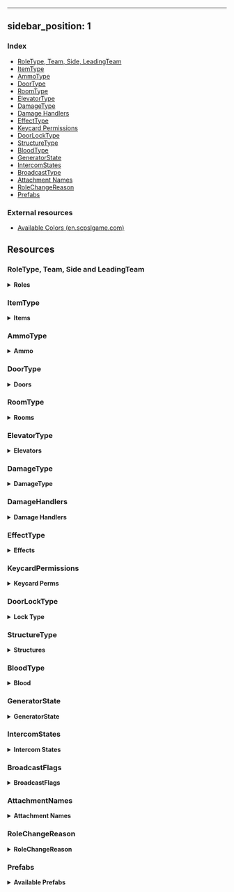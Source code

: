 












---
sidebar_position: 1
---

### Index

- [RoleType, Team, Side, LeadingTeam](#roletype-team-side-and-leadingteam)
- [ItemType](#itemtype)
- [AmmoType](#ammotype)
- [DoorType](#doortype)
- [RoomType](#roomtype)
- [ElevatorType](#elevatortype)
- [DamageType](#damagetype)
- [Damage Handlers](#damagehandlers)
- [EffectType](#effecttype)
- [Keycard Permissions](#keycardpermissions)
- [DoorLockType](#doorlocktype)
- [StructureType](#structuretype)
- [BloodType](#bloodtype)
- [GeneratorState](#generatorstate)
- [IntercomStates](#intercomstates)
- [BroadcastType](#broadcasttype)
- [Attachment Names](#attachmentnames)
- [RoleChangeReason](#rolechangereason)
- [Prefabs](#prefabs)

### External resources

- [Available Colors (en.scpslgame.com)](https://en.scpslgame.com/index.php/Docs:Permissions#Colors)

## Resources

### RoleType, Team, Side and LeadingTeam

<details><summary> <b>Roles</b></summary>

```md title="Latest Updated: 13.5.0.0"
| Id  | RoleTypeId     | Team             | Side             | LeadingTeam     |
|-----|----------------|------------------|------------------|-----------------|
| -1  | None           | Dead             | None             | Draw            |
| 0   | Scp173         | SCPs             | Scp              | Anomalies       |
| 1   | ClassD         | ClassD           | ChaosInsurgency  | ChaosInsurgency |
| 2   | Spectator      | Dead             | None             | Draw            |
| 3   | Scp106         | SCPs             | Scp              | Anomalies       |
| 4   | NtfSpecialist  | FoundationForces | Mtf              | FacilityForces  |
| 5   | Scp049         | SCPs             | Scp              | Anomalies       |
| 6   | Scientist      | Scientists       | Mtf              | FacilityForces  |
| 7   | Scp079         | SCPs             | Scp              | Anomalies       |
| 8   | ChaosConscript | ChaosInsurgency  | ChaosInsurgency  | ChaosInsurgency |
| 9   | Scp096         | SCPs             | Scp              | Anomalies       |
| 10  | Scp0492        | SCPs             | Scp              | Anomalies       |
| 11  | NtfSergeant    | FoundationForces | Mtf              | FacilityForces  |
| 12  | NtfCaptain     | FoundationForces | Mtf              | FacilityForces  |
| 13  | NtfPrivate     | FoundationForces | Mtf              | FacilityForces  |
| 14  | Tutorial       | OtherAlive       | Tutorial         | Draw            |
| 15  | FacilityGuard  | FoundationForces | Mtf              | FacilityForces  |
| 16  | Scp939         | SCPs             | Scp              | Anomalies       |
| 17  | CustomRole     | Dead             | None             | Draw            |
| 18  | ChaosRifleman  | ChaosInsurgency  | ChaosInsurgency  | ChaosInsurgency |
| 19  | ChaosMarauder  | ChaosInsurgency  | ChaosInsurgency  | ChaosInsurgency |
| 20  | ChaosRepressor | ChaosInsurgency  | ChaosInsurgency  | ChaosInsurgency |
| 21  | Overwatch      | Dead             | None             | Draw            |
| 22  | Filmmaker      | Dead             | None             | Draw            |
| 23  | Scp3114        | SCPs             | Scp              | Anomalies       |
```

</details>

### ItemType

<details><summary> <b>Items</b></summary>

```md  title="Latest Updated: 13.5.0.0"
[-1] None
[0] KeycardJanitor
[1] KeycardScientist
[2] KeycardResearchCoordinator
[3] KeycardZoneManager
[4] KeycardGuard
[5] KeycardMTFPrivate
[6] KeycardContainmentEngineer
[7] KeycardMTFOperative
[8] KeycardMTFCaptain
[9] KeycardFacilityManager
[10] KeycardChaosInsurgency
[11] KeycardO5
[12] Radio
[13] GunCOM15
[14] Medkit
[15] Flashlight
[16] MicroHID
[17] SCP500
[18] SCP207
[19] Ammo12gauge
[20] GunE11SR
[21] GunCrossvec
[22] Ammo556x45
[23] GunFSP9
[24] GunLogicer
[25] GrenadeHE
[26] GrenadeFlash
[27] Ammo44cal
[28] Ammo762x39
[29] Ammo9x19
[30] GunCOM18
[31] SCP018
[32] SCP268
[33] Adrenaline
[34] Painkillers
[35] Coin
[36] ArmorLight
[37] ArmorCombat
[38] ArmorHeavy
[39] GunRevolver
[40] GunAK
[41] GunShotgun
[42] SCP330
[43] SCP2176
[44] SCP244a
[45] SCP244b
[46] SCP1853
[47] ParticleDisruptor
[48] GunCom45
[49] SCP1576
[50] Jailbird
[51] AntiSCP207
[52] GunFRMG0
[53] GunA7
[54] Lantern
```

</details>


### AmmoType

<details><summary> <b>Ammo</b></summary>

```md title="Latest Updated: 8.9.5.0"
[0] None
[1] Nato556
[2] Nato762
[3] Nato9
[4] Ammo12Gauge
[5] Ammo44Cal
```

</details>

### DoorType

<details><summary> <b>Doors</b></summary>

```md title="Latest Updated: 8.9.5.0"
[0] UnknownDoor
[1] Scp914Door
[2] GR18Inner
[3] Scp049Gate
[4] Scp049Armory
[5] Scp079First
[6] Scp079Second
[7] Scp096
[8] Scp079Armory
[9] Scp106Primary
[10] Scp106Secondary
[11] Scp173Gate
[12] Scp173Connector
[13] Scp173Armory
[14] Scp173Bottom
[15] GR18Gate
[16] Scp914Gate
[17] Scp939Cryo
[18] CheckpointLczA
[19] CheckpointLczB
[20] EntranceDoor
[21] EscapePrimary
[22] EscapeSecondary
[23] ServersBottom
[24] GateA
[25] GateB
[26] HczArmory
[27] HeavyContainmentDoor
[28] HID
[29] HIDLeft
[30] HIDRight
[31] Intercom
[32] LczArmory
[33] LczCafe
[34] LczWc
[35] LightContainmentDoor
[36] NukeArmory
[37] NukeSurface
[38] PrisonDoor
[39] SurfaceGate
[40] Scp330
[41] Scp330Chamber
[42] CheckpointGate
[43] SurfaceDoor
[44] CheckpointEzHczA
[45] CheckpointEzHczB
[46] UnknownGate
[47] UnknownElevator
[48] ElevatorGateA
[49] ElevatorGateB
[50] ElevatorNuke
[51] ElevatorScp049
[52] ElevatorLczA
[53] ElevatorLczB
[54] CheckpointArmoryA
[55] CheckpointArmoryB
[56] Airlock
[57] Scp173NewGate
```

</details>



### RoomType

<details><summary> <b>Rooms</b></summary>

```md title="Latest Updated: 8.9.5.0"
[0] Unknown
[1] LczArmory
[2] LczCurve
[3] LczStraight
[4] Lcz914
[5] LczCrossing
[6] LczTCross
[7] LczCafe
[8] LczPlants
[9] LczToilets
[10] LczAirlock
[11] Lcz173
[12] LczClassDSpawn
[13] LczCheckpointB
[14] LczGlassBox
[15] LczCheckpointA
[16] Hcz079
[17] HczEzCheckpointA
[18] HczEzCheckpointB
[19] HczArmory
[20] Hcz939
[21] HczHid
[22] Hcz049
[23] HczCrossing
[24] Hcz106
[25] HczNuke
[26] HczTesla
[27] HczServers
[28] HczTCross
[29] HczCurve
[30] Hcz096
[31] EzVent
[32] EzIntercom
[33] EzGateA
[34] EzDownstairsPcs
[35] EzCurve
[36] EzPcs
[37] EzCrossing
[38] EzCollapsedTunnel
[39] EzConference
[40] EzStraight
[41] EzCafeteria
[42] EzUpstairsPcs
[43] EzGateB
[44] EzShelter
[45] Pocket
[46] Surface
[47] HczStraight
[48] EzTCross
[49] Lcz330
[50] EzCheckpointHallway
[51] HczTestRoom
[52] HczElevatorA
[53] HczElevatorB
```

</details>

### ElevatorType

<details><summary> <b>Elevators</b></summary>

```md title="Latest Updated: 8.9.5.0"
[0] Unknown
[1] GateA
[2] GateB
[3] Nuke
[4] Scp049
[5] LczA
[6] LczB
```

</details>

### DamageType

<details><summary> <b>DamageType</b></summary>

```md title="Latest Updated: 8.9.5.0"
[0] Unknown
[1] Falldown
[2] Warhead
[3] Decontamination
[4] Asphyxiation
[5] Poison
[6] Bleeding
[7] Firearm
[8] MicroHid
[9] Tesla
[10] Scp
[11] Explosion
[12] Scp018
[13] Scp207
[14] Recontainment
[15] Crushed
[16] FemurBreaker
[17] PocketDimension
[18] FriendlyFireDetector
[19] SeveredHands
[20] Custom
[21] Scp049
[22] Scp096
[23] Scp173
[24] Scp939
[25] Scp0492
[26] Scp106
[27] Crossvec
[28] Logicer
[29] Revolver
[30] Shotgun
[31] AK
[32] Com15
[33] Com18
[34] Fsp9
[35] E11Sr
[36] Hypothermia
[37] ParticleDisruptor
[38] CardiacArrest
[39] Com45
[40] Jailbird
[41] Frmg0
[42] A7
[43] Scp3114
[44] Strangled
[45] Marshmallow
```

</details>

### DamageHandlers

<details><summary> <b>Damage Handlers</b></summary>

```md title="Latest Updated: 05/08/2022"
All available DamageHandlers

+ Symbol ':' literally means "inherits from"
* In C#, inheritance is a process in which one object acquires all the properties and behaviors of its parent object automatically.

PlayerStatsSystem::DamageHandlerBase
PlayerStatsSystem::StandardDamageHandler : DamageHandlerBase
PlayerStatsSystem::AttackerDamageHandler : StandardDamageHandler
PlayerStatsSystem::CustomReasonDamageHandler : StandardDamageHandler
PlayerStatsSystem::UniversalDamageHandler : StandardDamageHandler
PlayerStatsSystem::WarheadDamageHandler : StandardDamageHandler
PlayerStatsSystem::RecontainmentDamageHandler : AttackerDamageHandler
PlayerStatsSystem::FirearmDamageHandler : AttackerDamageHandler
PlayerStatsSystem::ScpDamageHandler : AttackerDamageHandler
PlayerStatsSystem::Scp096DamageHandler : AttackerDamageHandler
PlayerStatsSystem::MicroHidDamageHandler : AttackerDamageHandler
PlayerStatsSystem::ExplosionDamageHandler : AttackerDamageHandler
PlayerStatsSystem::Scp018DamageHandler : AttackerDamageHandler
```

</details>

### EffectType

<details><summary> <b>Effects</b></summary>

```md title="Latest Updated: 8.9.5.0"
[-1] None
[0] AmnesiaItems
[1] AmnesiaVision
[2] Asphyxiated
[3] Bleeding
[4] Blinded
[5] Burned
[6] Concussed
[7] Corroding
[8] Deafened
[9] Decontaminating
[10] Disabled
[11] Ensnared
[12] Exhausted
[13] Flashed
[14] Hemorrhage
[15] Invigorated
[16] BodyshotReduction
[17] Poisoned
[18] Scp207
[19] Invisible
[20] SinkHole
[21] DamageReduction
[22] MovementBoost
[23] RainbowTaste
[24] SeveredHands
[25] Stained
[26] Vitality
[27] Hypothermia
[28] Scp1853
[29] CardiacArrest
[30] InsufficientLighting
[31] SoundtrackMute
[32] SpawnProtected
[33] Traumatized
[34] AntiScp207
[35] Scanned
[36] PocketCorroding
[37] SilentWalk
[38] Marshmallow
[39] Strangled
[40] Ghostly
[41] FogControl
[42] Slowness
```

</details>

### KeycardPermissions

<details><summary> <b>Keycard Perms</b></summary>

```md title="Latest Updated: 8.9.5.0"
[0] None
[1] Checkpoints
[2] ExitGates
[4] Intercom
[8] AlphaWarhead
[16] ContainmentLevelOne
[32] ContainmentLevelTwo
[64] ContainmentLevelThree
[128] ArmoryLevelOne
[256] ArmoryLevelTwo
[512] ArmoryLevelThree
[1024] ScpOverride
```

</details>

### DoorLockType

<details><summary> <b>Lock Type</b></summary>

```md title="Latest Updated: 8.9.5.0"
[0] None
[1] Regular079
[2] Lockdown079
[4] Warhead
[8] AdminCommand
[16] DecontLockdown
[32] DecontEvacuate
[64] SpecialDoorFeature
[128] NoPower
[256] Isolation
[512] Lockdown2176
```

</details>

### StructureType

<details><summary> <b>Structures</b></summary>

```md title="Latest Updated: 13.5.0.0"
[0] StandardLocker
[1] LargeGunLocker
[2] ScpPedestal
[3] Scp079Generator
[4] SmallWallCabinet
[5] Workstation
```

</details>

### BloodType

<details><summary> <b>Blood</b></summary>

```md title="Latest Updated: 8.9.5.0"
[0] Default
[1] Scp106
[2] Spreaded
[3] Faded
```

</details>

### GeneratorState

<details><summary> <b>GeneratorState</b></summary>

```md title="Latest Updated: 8.9.5.0"
[1] None
[2] Unlocked
[4] Open
[8] Activating
[16] Engaged
```

</details>

### IntercomStates

<details><summary> <b>Intercom States</b></summary>

```md title="Latest Updated: 13.5.0.0"
[0] Ready
[1] Starting
[2] InUse
[3] Cooldown
[4] NotFound
```

</details>

### BroadcastFlags

<details><summary> <b>BroadcastFlags</b></summary>

```md title="Latest Updated: 13.5.0.0"
[0] Normal
[1] Truncated
[2] AdminChat
```

</details>



### AttachmentNames

<details><summary> <b>Attachment Names</b></summary>

```md title="Latest Updated: 8.9.5.0"
[0] None
[1] IronSights
[2] DotSight
[3] HoloSight
[4] NightVisionSight
[5] AmmoSight
[6] ScopeSight
[7] StandardStock
[8] ExtendedStock
[9] RetractedStock
[10] LightweightStock
[11] HeavyStock
[12] RecoilReducingStock
[13] Foregrip
[14] Laser
[15] Flashlight
[16] AmmoCounter
[17] StandardBarrel
[18] ExtendedBarrel
[19] SoundSuppressor
[20] FlashHider
[21] MuzzleBrake
[22] MuzzleBooster
[23] StandardMagFMJ
[24] StandardMagAP
[25] StandardMagJHP
[26] ExtendedMagFMJ
[27] ExtendedMagAP
[28] ExtendedMagJHP
[29] DrumMagFMJ
[30] DrumMagAP
[31] DrumMagJHP
[32] LowcapMagFMJ
[33] LowcapMagAP
[34] LowcapMagJHP
[35] CylinderMag4
[36] CylinderMag6
[37] CylinderMag8
[38] CarbineBody
[39] RifleBody
[40] ShortBarrel
[41] ShotgunChoke
[42] ShotgunExtendedBarrel
[43] NoRifleStock
[44] ShotgunSingleShot
[45] ShotgunDoubleShot
```

</details>

### RoleChangeReason

<details><summary> <b>RoleChangeReason</b></summary>

```md title="Latest Updated: 13.5.5.0"
[0] None
[1] RoundStart
[2] LateJoin
[3] Respawn
[4] Died
[5] Escaped
[6] Revived
[7] RemoteAdmin
[8] Destroyed
```

</details>

### Prefabs

<details><summary> <b>Available Prefabs</b></summary>

```md title="Latest Updated: 02/13/2022"
Guid                                 | Name

43658aa2-f339-6044-eb2b-937db0c2c4bd | Player
5bfd1bbe-10a4-e184-4a2e-381314b3380c | PlaybackLobby
9a77040d-663e-8a14-a8a2-297249bce483 | Pickup
307eb9b0-d080-9dc4-78e6-673847876412 | Work Station
0b58d568-fcd7-5384-abce-593a7931d65d | SCP-173_Ragdoll
f602bb4b-88de-d554-5976-5c2e18af4479 | Ragdoll_1
ea314e24-bddd-5264-5b08-dadd1bcfa75e | SCP-106_Ragdoll
2b0290fb-6764-8f44-48ab-9294fe063c8f | Ragdoll_4
05488a04-eda9-a724-18c9-bf2edbe23031 | Ragdoll_6
e12d94d4-66ef-c734-2af0-aef522db57cb | Ragdoll_7
9d7cf7ef-eec0-ece4-196c-4fd2c3cfd03a | Ragdoll_8
e53f7b09-ad63-f924-6a96-0be4381af7f0 | SCP-096_Ragdoll
be41bb5a-3b5f-bc84-4ad4-d4e24dfa168f | Ragdoll_10
c87cf6f7-fc36-f144-6ae5-727c8c8f4b9b | Ragdoll_14
b8d25875-6346-0314-68a9-7d1b7ec71167 | SCP-939-53_Ragdoll
d2e872e1-1133-0984-186d-d3cdc686883f | SCP-939-89_Ragdoll
c69da0e5-a829-6a04-c8d9-f404a1073cfe | Grenade Flash
8063e113-c1f1-1514-7bc5-840ea8ee5f01 | Grenade Frag
38f8296e-fcf4-44f4-491b-b5dc69b8125b | Grenade SCP-018
33f5e0b4-fb1c-0134-493f-5d7aec09dc38 | EZ BreakableDoor
5fbbe939-51c2-ef74-a9ed-bc0abfefa132 | HCZ BreakableDoor
b82d6236-b9f5-33d4-e8ee-8ee33fba6edd | LCZ BreakableDoor
3353122b-0ba2-5d14-fa64-886c45425967 | sportTargetPrefab
422b08ed-0bc0-6cb4-7a7f-81dd37c430c0 | dboyTargetPrefab
4f03f7fa-f417-ae84-382b-962c31614d1a | binaryTargetPrefab
a0e7ee93-b802-e5a4-38bd-95e27cc133ea | TantrumObj
43c40e13-5a2a-b3a4-9ba8-29c7002cedaf | Tutorial_Ragdoll
bf9a7ae6-aaea-0174-d807-e0d4adb1c524 | PrimitiveObjectToy
6996edbf-2adf-a5b4-e8ce-e089cf9710ae | LightSourceToy
19b3629a-3298-8324-0ad0-e841def23244 | RegularKeycardPickup
ef69975c-5a03-b9c4-fa26-0b6145b05824 | ChaosKeycardPickup
8359dd57-d964-98c4-5871-586da0d50878 | RadioPickup
52f9fa65-832f-b0f4-ab15-0ac33a45b853 | Com15Pickup
06361fcf-1355-ea54-7a0b-d7a29244eae9 | MedkitPickup
9902569b-0bc8-cf74-b814-a69789ed8c5a | FlashlightPickup
35f6c267-d9b6-f5a4-4a87-5523b7424052 | MicroHidPickup
30d95cc3-8b1f-bd14-4b66-f7350cf3bae9 | SCP500Pickup
46572711-4d8b-f8a4-2a81-b1ca2ff15b5d | SCP207Pickup
e7588f50-a788-bd44-89bf-f9dae4ab2071 | Ammo12gaPickup
9958e2c0-668f-9f14-c9ed-1cd97281f3d3 | E11SRPickup
7a39d145-d2d1-5724-7ad5-660cbe2f5757 | CrossvecPickup
0282bdfe-9880-d284-1807-2d4e11fc540d | Ammo556mmPickup
d32145e1-e7d9-d674-fbaa-078247910c49 | Fsp9Pickup
4ce1ab59-83ff-aa14-db7a-65e79c48cf8e | LogicerPickup
3f98e495-a544-11b4-dbc3-a03797786f52 | HegPickup
6e4bfac7-e1c9-9af4-9a76-c025cc8bbb37 | FlashbangPickup
8627c2a9-e397-2164-08dd-97f9fddab207 | Ammo44calPickup
ecba736b-7b69-0f14-ea94-7c9067dc7ea8 | Ammo762mmPickup
89a36c3a-be6b-5914-7b75-1287c79f19dc | Ammo9mmPickup
2a12ef7e-b39d-ed34-6979-571e541231b1 | Com18Pickup
a1d0c7dd-6523-8a34-3b4a-5124f47b93dd | Scp018Projectile
6fbfc036-04fb-1f94-7af0-1335064c0198 | SCP268Pickup
9695f1b9-46d6-7054-c9af-a35a4fefafe1 | AdrenalinePrefab
9925eed6-900f-7444-880f-393468fa1a63 | PainkillersPickup
522f199f-ce6f-5814-9a67-f0191d0110a9 | CoinPickup
51703b4d-a309-11c4-8af7-bdb8d95214c0 | Light Armor Pickup
02e10b6d-9d4d-ed14-2b8b-f5219522da77 | Combat Armor Pickup
19d03dd5-b491-acc4-ea16-be8ad5a33783 | Heavy Armor Pickup
635a3623-281c-e5c4-297d-7f07cd6a0eef | RevolverPickup
1821b416-953c-98f4-c9b8-09d2c192b8b1 | AkPickup
d6abff39-0c5c-1804-58de-ac4478538837 | ShotgunPickup
65141804-5071-27e4-c8c0-23c547ce629c | Scp330Pickup
830e7527-1f40-d0d4-3a3e-ff49f5a6176c | Scp2176Projectile
2401ec76-dce3-cf34-b858-7a9c7dc83b0b | SCP244APickup Variant
39825db8-2df8-eed4-caa5-a4c334c669a0 | SCP244BPickup Variant
68f13209-e652-6024-2b89-0f75fb88a998 | Scp268PedestalStructure Variant
17054030-9461-d104-5b92-9456c9eb0ab7 | Scp207PedestalStructure Variant
f4149b66-c503-87a4-0b93-aabfe7c352da | Scp500PedestalStructure Variant
a149d3eb-11bd-de24-f9dd-57187f5771ef | Scp018PedestalStructure Variant
5ad5dc6d-7bc5-3154-8b1a-3598b96e0d5b | LargeGunLockerStructure
850f84ad-e273-1824-8885-11ae5e01e2f4 | RifleRackStructure
d54bead1-286f-3004-facd-74482a872ad8 | MiscLocker
daf3ccde-4392-c0e4-882d-b7002185c6b8 | GeneratorStructure
ad8a455f-062d-dea4-5b47-ac9217d4c58b | Spawnable Work Station Structure
5b227bd2-1ed2-8fc4-2aa1-4856d7cb7472 | RegularMedkitStructure
db602577-8d4f-97b4-890b-8c893bfcd553 | AdrenalineMedkitStructure
fff1c10c-a719-bea4-d95c-3e262ed03ab2 | Scp2176PedestalStructure Variant
53cd67d2-995b-3374-4892-4190ffd48ee9 | HegProjectile
2a6e5abb-7999-b8d4-a926-310e3e9e2a13 | FlashbangProjectile
```

</details>

